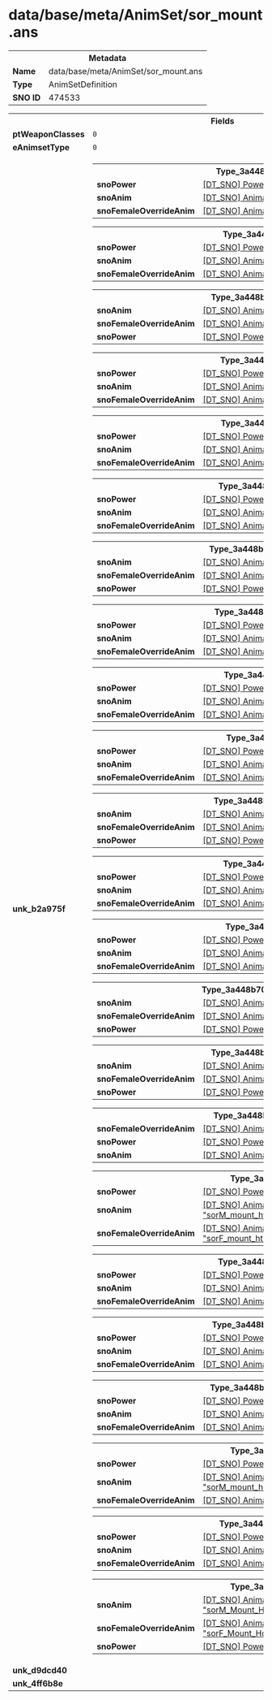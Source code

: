 <h1>data/base/meta/AnimSet/sor_mount.ans</h1><table><tr><th colspan="100%">Metadata</th></tr><tr><td><b>Name</b></td><td>data/base/meta/AnimSet/sor_mount.ans</td></tr><tr><td><b>Type</b></td><td>AnimSetDefinition</td></tr><tr><td><b>SNO ID</b></td><td>474533</td></tr></table>

<table><tr><th colspan="100%">Fields</th></tr><tr><td><b>ptWeaponClasses</b></td><td><code>0</code>
</td></tr><tr><td><b>eAnimsetType</b></td><td><code>0</code></td></tr><tr><td><b>unk_b2a975f</b></td><td><table><tr><th colspan="100%">Type_3a448b70</th></tr><tr><td><b>snoPower</b></td><td><a href="..\Power\Mount_Dismount_SORC_FROST.pow.md">[DT_SNO] Power: "Mount_Dismount_SORC_FROST"</a></td></tr><tr><td><b>snoAnim</b></td><td><a href="..\Anim\sorM_Dismount_FrostNova.ani.md">[DT_SNO] Animation: "sorM_Dismount_FrostNova"</a></td></tr><tr><td><b>snoFemaleOverrideAnim</b></td><td><a href="..\Anim\sorF_Dismount_FrostNova.ani.md">[DT_SNO] Animation: "sorF_Dismount_FrostNova"</a></td></tr></table>


<table><tr><th colspan="100%">Type_3a448b70</th></tr><tr><td><b>snoPower</b></td><td><a href="..\Power\AnimKey_Walk_Right_Mount.pow.md">[DT_SNO] Power: "AnimKey_Walk_Right_Mount"</a></td></tr><tr><td><b>snoAnim</b></td><td><a href="..\Anim\sorM_Mount_Horse_Walk_Right.ani.md">[DT_SNO] Animation: "sorM_Mount_Horse_Walk_Right"</a></td></tr><tr><td><b>snoFemaleOverrideAnim</b></td><td><a href="..\Anim\sorF_Mount_Horse_Walk_Right.ani.md">[DT_SNO] Animation: "sorF_Mount_Horse_Walk_Right"</a></td></tr></table>


<table><tr><th colspan="100%">Type_3a448b70</th></tr><tr><td><b>snoAnim</b></td><td><a href="..\Anim\sorM_Mount_Horse_Walk.ani.md">[DT_SNO] Animation: "sorM_Mount_Horse_Walk"</a></td></tr><tr><td><b>snoFemaleOverrideAnim</b></td><td><a href="..\Anim\sorF_Mount_Horse_Walk.ani.md">[DT_SNO] Animation: "sorF_Mount_Horse_Walk"</a></td></tr><tr><td><b>snoPower</b></td><td><a href="..\Power\AnimKey_Walk_Mount.pow.md">[DT_SNO] Power: "AnimKey_Walk_Mount"</a></td></tr></table>


<table><tr><th colspan="100%">Type_3a448b70</th></tr><tr><td><b>snoPower</b></td><td><a href="..\Power\AnimKey_Walk_Left_Mount.pow.md">[DT_SNO] Power: "AnimKey_Walk_Left_Mount"</a></td></tr><tr><td><b>snoAnim</b></td><td><a href="..\Anim\sorM_Mount_Horse_Walk_Left.ani.md">[DT_SNO] Animation: "sorM_Mount_Horse_Walk_Left"</a></td></tr><tr><td><b>snoFemaleOverrideAnim</b></td><td><a href="..\Anim\sorF_Mount_Horse_Walk_Left.ani.md">[DT_SNO] Animation: "sorF_Mount_Horse_Walk_Left"</a></td></tr></table>


<table><tr><th colspan="100%">Type_3a448b70</th></tr><tr><td><b>snoPower</b></td><td><a href="..\Power\AnimKey_Trot_Right.pow.md">[DT_SNO] Power: "AnimKey_Trot_Right"</a></td></tr><tr><td><b>snoAnim</b></td><td><a href="..\Anim\sorM_Mount_Horse_Trot_Right.ani.md">[DT_SNO] Animation: "sorM_Mount_Horse_Trot_Right"</a></td></tr><tr><td><b>snoFemaleOverrideAnim</b></td><td><a href="..\Anim\sorF_Mount_Horse_Trot_Right.ani.md">[DT_SNO] Animation: "sorF_Mount_Horse_Trot_Right"</a></td></tr></table>


<table><tr><th colspan="100%">Type_3a448b70</th></tr><tr><td><b>snoPower</b></td><td><a href="..\Power\AnimKey_Trot_Left.pow.md">[DT_SNO] Power: "AnimKey_Trot_Left"</a></td></tr><tr><td><b>snoAnim</b></td><td><a href="..\Anim\sorM_Mount_Horse_Trot_Left.ani.md">[DT_SNO] Animation: "sorM_Mount_Horse_Trot_Left"</a></td></tr><tr><td><b>snoFemaleOverrideAnim</b></td><td><a href="..\Anim\sorF_Mount_Horse_Trot_Left.ani.md">[DT_SNO] Animation: "sorF_Mount_Horse_Trot_Left"</a></td></tr></table>


<table><tr><th colspan="100%">Type_3a448b70</th></tr><tr><td><b>snoAnim</b></td><td><a href="..\Anim\sorM_Mount_Horse_Trot.ani.md">[DT_SNO] Animation: "sorM_Mount_Horse_Trot"</a></td></tr><tr><td><b>snoFemaleOverrideAnim</b></td><td><a href="..\Anim\sorF_Mount_Horse_Trot.ani.md">[DT_SNO] Animation: "sorF_Mount_Horse_Trot"</a></td></tr><tr><td><b>snoPower</b></td><td><a href="..\Power\AnimKey_Trot.pow.md">[DT_SNO] Power: "AnimKey_Trot"</a></td></tr></table>


<table><tr><th colspan="100%">Type_3a448b70</th></tr><tr><td><b>snoPower</b></td><td><a href="..\Power\AnimKey_Cantor.pow.md">[DT_SNO] Power: "AnimKey_Cantor"</a></td></tr><tr><td><b>snoAnim</b></td><td><a href="..\Anim\sorM_Mount_Horse_Cantor.ani.md">[DT_SNO] Animation: "sorM_Mount_Horse_Cantor"</a></td></tr><tr><td><b>snoFemaleOverrideAnim</b></td><td><a href="..\Anim\sorF_Mount_Horse_Cantor.ani.md">[DT_SNO] Animation: "sorF_Mount_Horse_Cantor"</a></td></tr></table>


<table><tr><th colspan="100%">Type_3a448b70</th></tr><tr><td><b>snoPower</b></td><td><a href="..\Power\AnimKey_Cantor_Left.pow.md">[DT_SNO] Power: "AnimKey_Cantor_Left"</a></td></tr><tr><td><b>snoAnim</b></td><td><a href="..\Anim\sorM_Mount_Horse_Cantor_Left.ani.md">[DT_SNO] Animation: "sorM_Mount_Horse_Cantor_Left"</a></td></tr><tr><td><b>snoFemaleOverrideAnim</b></td><td><a href="..\Anim\sorF_Mount_Horse_Cantor_Left.ani.md">[DT_SNO] Animation: "sorF_Mount_Horse_Cantor_Left"</a></td></tr></table>


<table><tr><th colspan="100%">Type_3a448b70</th></tr><tr><td><b>snoPower</b></td><td><a href="..\Power\AnimKey_Cantor_Right.pow.md">[DT_SNO] Power: "AnimKey_Cantor_Right"</a></td></tr><tr><td><b>snoAnim</b></td><td><a href="..\Anim\sorM_Mount_Horse_Cantor_Right.ani.md">[DT_SNO] Animation: "sorM_Mount_Horse_Cantor_Right"</a></td></tr><tr><td><b>snoFemaleOverrideAnim</b></td><td><a href="..\Anim\sorF_Mount_Horse_Cantor_Right.ani.md">[DT_SNO] Animation: "sorF_Mount_Horse_Cantor_Right"</a></td></tr></table>


<table><tr><th colspan="100%">Type_3a448b70</th></tr><tr><td><b>snoAnim</b></td><td><a href="..\Anim\sorM_Mount_Horse_Gallop.ani.md">[DT_SNO] Animation: "sorM_Mount_Horse_Gallop"</a></td></tr><tr><td><b>snoFemaleOverrideAnim</b></td><td><a href="..\Anim\sorF_Mount_Horse_Gallop.ani.md">[DT_SNO] Animation: "sorF_Mount_Horse_Gallop"</a></td></tr><tr><td><b>snoPower</b></td><td><a href="..\Power\AnimKey_Gallop.pow.md">[DT_SNO] Power: "AnimKey_Gallop"</a></td></tr></table>


<table><tr><th colspan="100%">Type_3a448b70</th></tr><tr><td><b>snoPower</b></td><td><a href="..\Power\AnimKey_Gallop_Left.pow.md">[DT_SNO] Power: "AnimKey_Gallop_Left"</a></td></tr><tr><td><b>snoAnim</b></td><td><a href="..\Anim\sorM_Mount_Horse_Gallop_Left.ani.md">[DT_SNO] Animation: "sorM_Mount_Horse_Gallop_Left"</a></td></tr><tr><td><b>snoFemaleOverrideAnim</b></td><td><a href="..\Anim\sorF_Mount_Horse_Gallop_Left.ani.md">[DT_SNO] Animation: "sorF_Mount_Horse_Gallop_Left"</a></td></tr></table>


<table><tr><th colspan="100%">Type_3a448b70</th></tr><tr><td><b>snoPower</b></td><td><a href="..\Power\AnimKey_Gallop_Right.pow.md">[DT_SNO] Power: "AnimKey_Gallop_Right"</a></td></tr><tr><td><b>snoAnim</b></td><td><a href="..\Anim\sorM_Mount_Horse_Gallop_Right.ani.md">[DT_SNO] Animation: "sorM_Mount_Horse_Gallop_Right"</a></td></tr><tr><td><b>snoFemaleOverrideAnim</b></td><td><a href="..\Anim\sorF_Mount_Horse_Gallop_Right.ani.md">[DT_SNO] Animation: "sorF_Mount_Horse_Gallop_Right"</a></td></tr></table>


<table><tr><th colspan="100%">Type_3a448b70</th></tr><tr><td><b>snoAnim</b></td><td><a href="..\Anim\sorM_Mount_Idle.ani.md">[DT_SNO] Animation: "sorM_Mount_Idle"</a></td></tr><tr><td><b>snoFemaleOverrideAnim</b></td><td><a href="..\Anim\sorF_Mount_Idle.ani.md">[DT_SNO] Animation: "sorF_Mount_Idle"</a></td></tr><tr><td><b>snoPower</b></td><td><a href="..\Power\AnimKey_Neutral_Mount.pow.md">[DT_SNO] Power: "AnimKey_Neutral_Mount"</a></td></tr></table>


<table><tr><th colspan="100%">Type_3a448b70</th></tr><tr><td><b>snoAnim</b></td><td><a href="..\Anim\sorM_Mount_Idle_Left.ani.md">[DT_SNO] Animation: "sorM_Mount_Idle_Left"</a></td></tr><tr><td><b>snoFemaleOverrideAnim</b></td><td><a href="..\Anim\sorF_Mount_Idle_Left.ani.md">[DT_SNO] Animation: "sorF_Mount_Idle_Left"</a></td></tr><tr><td><b>snoPower</b></td><td><a href="..\Power\AnimKey_Neutral_Mount_Left.pow.md">[DT_SNO] Power: "AnimKey_Neutral_Mount_Left"</a></td></tr></table>


<table><tr><th colspan="100%">Type_3a448b70</th></tr><tr><td><b>snoFemaleOverrideAnim</b></td><td><a href="..\Anim\sorF_Mount_Idle_Right.ani.md">[DT_SNO] Animation: "sorF_Mount_Idle_Right"</a></td></tr><tr><td><b>snoPower</b></td><td><a href="..\Power\AnimKey_Neutral_Mount_Right.pow.md">[DT_SNO] Power: "AnimKey_Neutral_Mount_Right"</a></td></tr><tr><td><b>snoAnim</b></td><td><a href="..\Anim\sorM_Mount_Idle_Right.ani.md">[DT_SNO] Animation: "sorM_Mount_Idle_Right"</a></td></tr></table>


<table><tr><th colspan="100%">Type_3a448b70</th></tr><tr><td><b>snoPower</b></td><td><a href="..\Power\Mount_DismountByEnemy.pow.md">[DT_SNO] Power: "Mount_DismountByEnemy"</a></td></tr><tr><td><b>snoAnim</b></td><td><a href="..\Anim\sorM_mount_hth_event_dismount_damage.ani.md">[DT_SNO] Animation: "sorM_mount_hth_event_dismount_damage"</a></td></tr><tr><td><b>snoFemaleOverrideAnim</b></td><td><a href="..\Anim\sorF_mount_hth_event_dismount_damage.ani.md">[DT_SNO] Animation: "sorF_mount_hth_event_dismount_damage"</a></td></tr></table>


<table><tr><th colspan="100%">Type_3a448b70</th></tr><tr><td><b>snoPower</b></td><td><a href="..\Power\Mount_MountUp_Right.pow.md">[DT_SNO] Power: "Mount_MountUp_Right"</a></td></tr><tr><td><b>snoAnim</b></td><td><a href="..\Anim\sorM_Mount_Climb_Up_Right.ani.md">[DT_SNO] Animation: "sorM_Mount_Climb_Up_Right"</a></td></tr><tr><td><b>snoFemaleOverrideAnim</b></td><td><a href="..\Anim\sorF_Mount_Climb_Up_Right.ani.md">[DT_SNO] Animation: "sorF_Mount_Climb_Up_Right"</a></td></tr></table>


<table><tr><th colspan="100%">Type_3a448b70</th></tr><tr><td><b>snoPower</b></td><td><a href="..\Power\Mount_DismountOutCombat.pow.md">[DT_SNO] Power: "Mount_DismountOutCombat"</a></td></tr><tr><td><b>snoAnim</b></td><td><a href="..\Anim\sorM_Mount_Climb_Down.ani.md">[DT_SNO] Animation: "sorM_Mount_Climb_Down"</a></td></tr><tr><td><b>snoFemaleOverrideAnim</b></td><td><a href="..\Anim\sorF_Mount_Climb_Down.ani.md">[DT_SNO] Animation: "sorF_Mount_Climb_Down"</a></td></tr></table>


<table><tr><th colspan="100%">Type_3a448b70</th></tr><tr><td><b>snoPower</b></td><td><a href="#UKNOWN">[DT_SNO] Power: %!q(<nil>)</a></td></tr><tr><td><b>snoAnim</b></td><td><a href="..\Anim\sorF_dismount_fireStorm.ani.md">[DT_SNO] Animation: "sorF_dismount_fireStorm"</a></td></tr><tr><td><b>snoFemaleOverrideAnim</b></td><td><a href="..\Anim\sorF_dismount_fireStorm.ani.md">[DT_SNO] Animation: "sorF_dismount_fireStorm"</a></td></tr></table>


<table><tr><th colspan="100%">Type_3a448b70</th></tr><tr><td><b>snoPower</b></td><td><a href="#UKNOWN">[DT_SNO] Power: %!q(<nil>)</a></td></tr><tr><td><b>snoAnim</b></td><td><a href="..\Anim\sorM_mount_horse_wndOh_attk_dismount_lightningNova.ani.md">[DT_SNO] Animation: "sorM_mount_horse_wndOh_attk_dismount_lightningNova"</a></td></tr><tr><td><b>snoFemaleOverrideAnim</b></td><td><a href="..\Anim\sorF_STF_attk_teleport.ani.md">[DT_SNO] Animation: "sorF_STF_attk_teleport"</a></td></tr></table>


<table><tr><th colspan="100%">Type_3a448b70</th></tr><tr><td><b>snoPower</b></td><td><a href="..\Power\Mount_Traversal_Jump.pow.md">[DT_SNO] Power: "Mount_Traversal_Jump"</a></td></tr><tr><td><b>snoAnim</b></td><td><a href="..\Anim\sorM_mount_horse_nav_jump.ani.md">[DT_SNO] Animation: "sorM_mount_horse_nav_jump"</a></td></tr><tr><td><b>snoFemaleOverrideAnim</b></td><td><a href="..\Anim\sorF_mount_horse_nav_jump.ani.md">[DT_SNO] Animation: "sorF_mount_horse_nav_jump"</a></td></tr></table>


<table><tr><th colspan="100%">Type_3a448b70</th></tr><tr><td><b>snoAnim</b></td><td><a href="..\Anim\sorM_Mount_Horse_Gallop_Boost_RT.ani.md">[DT_SNO] Animation: "sorM_Mount_Horse_Gallop_Boost_RT"</a></td></tr><tr><td><b>snoFemaleOverrideAnim</b></td><td><a href="..\Anim\sorF_Mount_Horse_Gallop_Boost_RT.ani.md">[DT_SNO] Animation: "sorF_Mount_Horse_Gallop_Boost_RT"</a></td></tr><tr><td><b>snoPower</b></td><td><a href="..\Power\AnimKey_Gallop_Boost.pow.md">[DT_SNO] Power: "AnimKey_Gallop_Boost"</a></td></tr></table>


</td></tr><tr><td><b>unk_d9dcd40</b></td><td></td></tr><tr><td><b>unk_4ff6b8e</b></td><td></td></tr></table>

